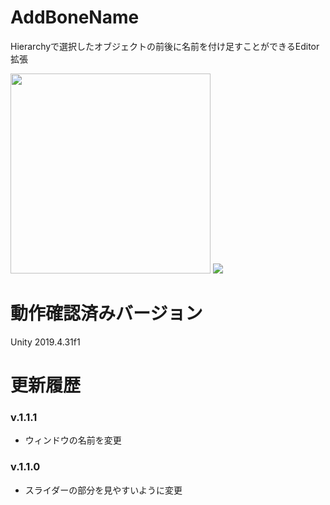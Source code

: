 # AddBoneName
Hierarchyで選択したオブジェクトの前後に名前を付け足すことができるEditor拡張

<img src="https://user-images.githubusercontent.com/75297336/171525296-39661add-4ea1-4306-b5ee-4833974d6de0.png" width="320px">
<img src="https://user-images.githubusercontent.com/75297336/171525466-96a8ab64-711c-4f25-bd2c-21b871a2562f.png" width"640px">

# 動作確認済みバージョン
Unity 2019.4.31f1

# 更新履歴
### v.1.1.1
* ウィンドウの名前を変更

### v.1.1.0
* スライダーの部分を見やすいように変更
